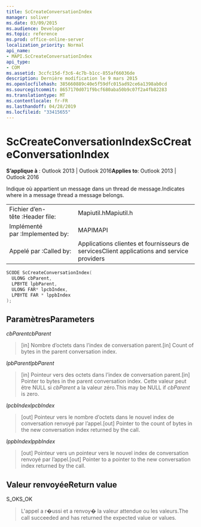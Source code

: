 ```yaml
---
title: ScCreateConversationIndex
manager: soliver
ms.date: 03/09/2015
ms.audience: Developer
ms.topic: reference
ms.prod: office-online-server
localization_priority: Normal
api_name:
- MAPI.ScCreateConversationIndex
api_type:
- COM
ms.assetid: 3ccfc15d-f3c6-4c7b-b1cc-855af66036de
description: Dernière modification le 9 mars 2015
ms.openlocfilehash: 385660889c40e5f59dfc015ad92ce6a1398ab0cd
ms.sourcegitcommit: 8657170d071f9bcf680aba50b9c07f2a4fb82283
ms.translationtype: MT
ms.contentlocale: fr-FR
ms.lasthandoff: 04/28/2019
ms.locfileid: "33415655"
---
```

# <a name="sccreateconversationindex"></a><span data-ttu-id="61ebf-103">ScCreateConversationIndex</span><span class="sxs-lookup"><span data-stu-id="61ebf-103">ScCreateConversationIndex</span></span>

  
  
<span data-ttu-id="61ebf-104">**S’applique à** : Outlook 2013 | Outlook 2016</span><span class="sxs-lookup"><span data-stu-id="61ebf-104">**Applies to**: Outlook 2013 | Outlook 2016</span></span> 
  
<span data-ttu-id="61ebf-105">Indique où appartient un message dans un thread de message.</span><span class="sxs-lookup"><span data-stu-id="61ebf-105">Indicates where in a message thread a message belongs.</span></span> 
  
|||
|:-----|:-----|
|<span data-ttu-id="61ebf-106">Fichier d’en-tête :</span><span class="sxs-lookup"><span data-stu-id="61ebf-106">Header file:</span></span>  <br/> |<span data-ttu-id="61ebf-107">Mapiutil.h</span><span class="sxs-lookup"><span data-stu-id="61ebf-107">Mapiutil.h</span></span>  <br/> |
|<span data-ttu-id="61ebf-108">Implémenté par :</span><span class="sxs-lookup"><span data-stu-id="61ebf-108">Implemented by:</span></span>  <br/> |<span data-ttu-id="61ebf-109">MAPI</span><span class="sxs-lookup"><span data-stu-id="61ebf-109">MAPI</span></span>  <br/> |
|<span data-ttu-id="61ebf-110">Appelé par :</span><span class="sxs-lookup"><span data-stu-id="61ebf-110">Called by:</span></span>  <br/> |<span data-ttu-id="61ebf-111">Applications clientes et fournisseurs de services</span><span class="sxs-lookup"><span data-stu-id="61ebf-111">Client applications and service providers</span></span>  <br/> |
   
```cpp
SCODE ScCreateConversationIndex(
  ULONG cbParent,
  LPBYTE lpbParent,
  ULONG FAR* lpcbIndex,
  LPBYTE FAR * lppbIndex
);
```

## <a name="parameters"></a><span data-ttu-id="61ebf-112">Paramètres</span><span class="sxs-lookup"><span data-stu-id="61ebf-112">Parameters</span></span>

 <span data-ttu-id="61ebf-113">_cbParent_</span><span class="sxs-lookup"><span data-stu-id="61ebf-113">_cbParent_</span></span>
  
> <span data-ttu-id="61ebf-114">[in] Nombre d’octets dans l’index de conversation parent.</span><span class="sxs-lookup"><span data-stu-id="61ebf-114">[in] Count of bytes in the parent conversation index.</span></span>
    
 <span data-ttu-id="61ebf-115">_lpbParent_</span><span class="sxs-lookup"><span data-stu-id="61ebf-115">_lpbParent_</span></span>
  
> <span data-ttu-id="61ebf-116">[in] Pointeur vers des octets dans l’index de conversation parent.</span><span class="sxs-lookup"><span data-stu-id="61ebf-116">[in] Pointer to bytes in the parent conversation index.</span></span> <span data-ttu-id="61ebf-117">Cette valeur peut être NULL si  _cbParent_ a la valeur zéro.</span><span class="sxs-lookup"><span data-stu-id="61ebf-117">This may be NULL if  _cbParent_ is zero.</span></span> 
    
 <span data-ttu-id="61ebf-118">_lpcbIndex_</span><span class="sxs-lookup"><span data-stu-id="61ebf-118">_lpcbIndex_</span></span>
  
> <span data-ttu-id="61ebf-119">[out] Pointeur vers le nombre d’octets dans le nouvel index de conversation renvoyé par l’appel.</span><span class="sxs-lookup"><span data-stu-id="61ebf-119">[out] Pointer to the count of bytes in the new conversation index returned by the call.</span></span> 
    
 <span data-ttu-id="61ebf-120">_lppbIndex_</span><span class="sxs-lookup"><span data-stu-id="61ebf-120">_lppbIndex_</span></span>
  
> <span data-ttu-id="61ebf-121">[out] Pointeur vers un pointeur vers le nouvel index de conversation renvoyé par l’appel.</span><span class="sxs-lookup"><span data-stu-id="61ebf-121">[out] Pointer to a pointer to the new conversation index returned by the call.</span></span>
    
## <a name="return-value"></a><span data-ttu-id="61ebf-122">Valeur renvoyée</span><span class="sxs-lookup"><span data-stu-id="61ebf-122">Return value</span></span>

<span data-ttu-id="61ebf-123">S_OK</span><span class="sxs-lookup"><span data-stu-id="61ebf-123">S_OK</span></span> 
  
> <span data-ttu-id="61ebf-124">L'appel a r�ussi et a renvoy� la valeur attendue ou les valeurs.</span><span class="sxs-lookup"><span data-stu-id="61ebf-124">The call succeeded and has returned the expected value or values.</span></span>
    

